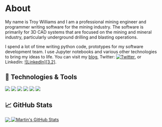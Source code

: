 <!-- More info, tips and tricks for making GitHub Profile README can be found in my article at https://towardsdatascience.com/build-a-stunning-readme-for-your-github-profile-9b80434fe5d7 -->

# About

My name is Troy Williams and I am a professional mining engineer and programmer writing software for the mining industry. The software is primarily for 3D CAD systems that are focused on the mining and mineral industry, particularly underground drilling and blasting operations.

I spend a lot of time writing python code, prototypes for my software development team. I use Jupyter notebooks and various other technologies to bring my ideas to life. You can visit my [blog](https://www.bluebill.net), Twitter: [![Twitter][1.2]][1], or LinkedIn: [![LinkedIn][3.2]][3].

## 🔧 Technologies & Tools
![](https://img.shields.io/badge/OS-Linux-informational?style=flat&logo=linux&logoColor=white&color=2bbc8a)
![](https://img.shields.io/static/v1?label=Editor<LABEL>&message=Sublime%20Text<MESSAGE>&color=2bbc8a<COLOR>)
![](https://img.shields.io/badge/Code-Python-informational?style=flat&logo=python&logoColor=white&color=2bbc8a)
![](https://img.shields.io/badge/Code-Make-informational?style=flat&logo=cmake&logoColor=white&color=2bbc8a)
![](https://img.shields.io/badge/Shell-Bash-informational?style=flat&logo=gnu-bash&logoColor=white&color=2bbc8a)
![](https://img.shields.io/badge/Tools-Docker-informational?style=flat&logo=docker&logoColor=white&color=2bbc8a)

## &#x1f4c8; GitHub Stats

<a href="https://github.com/TroyWilliams3687/TroyWilliams3687">
  <img align="center" src="https://github-readme-stats.vercel.app/api/top-langs/?username=TroyWilliams3687&hide=java,html,tex&title_color=ffffff&text_color=c9cacc&icon_color=2bbc8a&bg_color=1d1f21&langs_count=3" />
</a>
<a href="https://github.com/TroyWilliams3687/TroyWilliams3687">
  <img align="center" src="https://github-readme-stats.vercel.app/api?username=TroyWilliams3687&show_icons=true&line_height=27&count_private=true&title_color=ffffff&text_color=c9cacc&icon_color=2bbc8a&bg_color=1d1f21" alt="Martin's GitHub Stats" />
</a>

<!-- icons without padding -->

[1.2]: http://i.imgur.com/wWzX9uB.png (twitter icon without padding)
[2.2]: http://i.imgur.com/9I6NRUm.png (github icon without padding)


<!-- links to your social media accounts -->

[1]: https://twitter.com/Troy_Williams36
[2]: https://github.com/TroyWilliams3687
[3]: www.linkedin.com/in/troy-williams-mining


<!-- Resources -->
<!-- Icons: https://simpleicons.org/ -->
<!-- GitHub Stats: https://github.com/anuraghazra/github-readme-stats -->
<!-- Emojis: https://emojipedia.org/emoji/ -->
<!-- HTML Emojis: https://www.fileformat.info/index.htm -->
<!-- Shields: https://shields.io/ -->
<!-- Awesome GitHub Profile README: https://github.com/abhisheknaiidu/awesome-github-profile-readme -->
